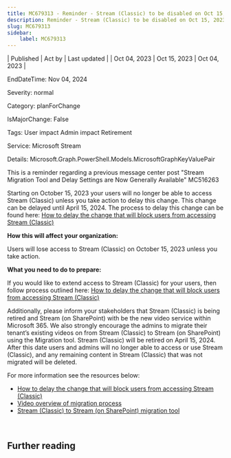 ```yaml
---
title: MC679313 - Reminder - Stream (Classic) to be disabled on Oct 15, 2023 unless you take action
description: Reminder - Stream (Classic) to be disabled on Oct 15, 2023 unless you take action
slug: MC679313
sidebar:
    label: MC679313
---
```



| Published | Act by | Last updated |
| Oct 04, 2023 | Oct 15, 2023 | Oct 04, 2023 |

EndDateTime: Nov 04, 2024

Severity: normal

Category: planForChange

IsMajorChange: False

Tags: User impact Admin impact Retirement

Service: Microsoft Stream

Details: Microsoft.Graph.PowerShell.Models.MicrosoftGraphKeyValuePair

<p>This is a reminder regarding a previous message center post "Stream Migration Tool and Delay Settings are Now Generally Available" MC516263<br></p><p>Starting on October 15, 2023 your users will no longer be able to access Stream (Classic) unless you take action to delay this change. This change can be delayed until April 15, 2024. The process to delay this change can be found here: <a href="https://learn.microsoft.com/stream/streamnew/migration-settings#disable-stream-classic" target="_blank">How to delay the change that will block users from accessing Stream (Classic)</a></p><p><b>How this will affect your organization:</b></p><p>Users will lose access to Stream (Classic) on October 15, 2023 unless you take action.</p><p><b>What you need to do to prepare:</b></p><p>If you would like to extend access to Stream (Classic) for your users, then follow process outlined here: <a href="https://learn.microsoft.com/stream/streamnew/migration-settings#disable-stream-classic" target="_blank">How to delay the change that will block users from accessing Stream (Classic)</a></p><p>
</p><p>Additionally, please inform your stakeholders that Stream (Classic) is being retired and Stream (on SharePoint) with be the new video service within Microsoft 365. We also strongly encourage the admins to migrate their tenant’s existing videos on from Stream (Classic) to Stream (on SharePoint) using the Migration tool. Stream (Classic) will be retired on April 15, 2024. After this date users and admins will no longer able to access or use Stream (Classic), and any remaining content in Stream (Classic) that was not migrated will be deleted.<br></p><p>For more information see the resources below:
</p><ul><li><a href="https://learn.microsoft.com/stream/streamnew/migration-settings#disable-stream-classic" target="_blank">How to delay the change that will block users from accessing Stream (Classic)</a></li><li><a href="https://learn.microsoft.com/stream/streamnew/stream-classic-to-new-migration-overview#:~:text=Overview%20video%20of%20the%20Stream%20(Classic)%20migration%20process%20and%20demo%20of%20the%20migration%20tool" target="_blank">Video overview of migration process</a>
</li><li><a href="https://learn.microsoft.com/stream/streamnew/understand-the-tool" target="_blank">Stream (Classic) to Stream (on SharePoint) migration tool</a></li></ul><p><br></p>

## Further reading
